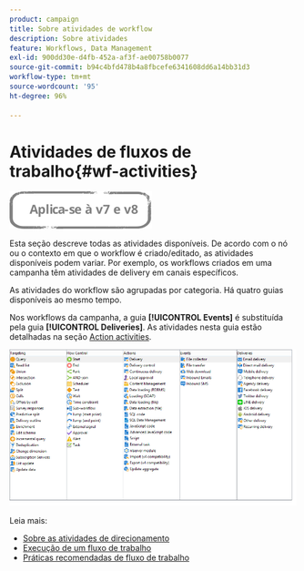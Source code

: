 ```yaml
---
product: campaign
title: Sobre atividades de workflow
description: Sobre atividades
feature: Workflows, Data Management
exl-id: 900dd30e-d4fb-452a-af3f-ae00758b0077
source-git-commit: b94c4bfd478b4a8fbcefe6341608dd6a14bb31d3
workflow-type: tm+mt
source-wordcount: '95'
ht-degree: 96%

---
```


# Atividades de fluxos de trabalho{#wf-activities}

![](../../assets/common.svg)

Esta seção descreve todas as atividades disponíveis. De acordo com o nó ou o contexto em que o workflow é criado/editado, as atividades disponíveis podem variar. Por exemplo, os workflows criados em uma campanha têm atividades de delivery em canais específicos.

As atividades do workflow são agrupadas por categoria. Há quatro guias disponíveis ao mesmo tempo.

Nos workflows da campanha, a guia **[!UICONTROL Events]** é substituída pela guia **[!UICONTROL Deliveries]**. As atividades nesta guia estão detalhadas na seção [Action activities](about-action-activities.md).

![](assets/wf-activity-tabs.png)

Leia mais:

* [Sobre as atividades de direcionamento](about-targeting-activities.md)
* [Execução de um fluxo de trabalho](starting-a-workflow.md)
* [Práticas recomendadas de fluxo de trabalho](workflow-best-practices.md)
